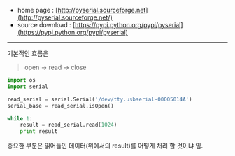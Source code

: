 * home page : [http://pyserial.sourceforge.net](http://pyserial.sourceforge.net/)
* source download : [https://pypi.python.org/pypi/pyserial](https://pypi.python.org/pypi/pyserial)

-----
기본적인 흐름은
> open -> read -> close

```python
import os
import serial

read_serial = serial.Serial('/dev/tty.usbserial-00005014A')
serial_base = read_serial.isOpen()

while 1:
    result = read_serial.read(1024)
    print result
```

중요한 부분은 읽어들인 데이터(위에서의 result)를 어떻게 처리 할 것이냐 임.
